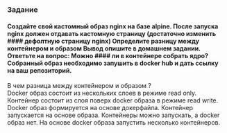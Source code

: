 ### Задание
#### Создайте свой кастомный образ nginx на базе alpine. После запуска nginx должен отдавать кастомную страницу (достаточно изменить   #### дефолтную страницу nginx) Определите разницу между контейнером и образом Вывод опишите в домашнем задании. Ответьте на вопрос: Можно #### ли в контейнере собрать ядро? Собранный образ необходимо запушить в docker hub и дать ссылку на ваш репозиторий.
 В чем разница между контейнером и образом ?  
 Docker образ состоит из нескольких слоев в режиме read only. Контейнер состоит из слоя поверх docker образа в режиме read write.  
 Docker образ формируется на основе докерфайла. Контейнер запускается на основе образа.
 Контейнеры можно запускать, а docker образ нет. На основе docker образа запустить несколько контейнеров. 
